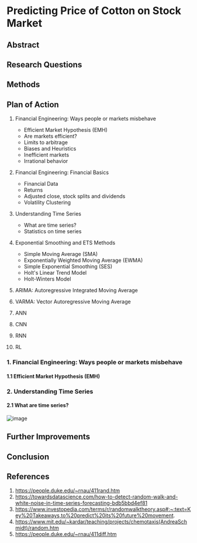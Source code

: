 # Predicting Price of Cotton on Stock Market



## Abstract


## Research Questions

## Methods

## Plan of Action
1. Financial Engineering: Ways people or markets misbehave

    - Efficient Market Hypothesis (EMH)
    - Are markets efficient?
    - Limits to arbitrage
    - Biases and Heuristics
    - Inefficient markets
    - Irrational behavior

2. Financial Engineering: Financial Basics

    - Financial Data
    - Returns
    - Adjusted close, stock splits and dividends
    - Volatility Clustering


3. Understanding Time Series

    - What are time series?
    - Statistics on time series

4. Exponential Smoothing and ETS Methods

    - Simple Moving Average (SMA)
    - Exponentially Weighted Moving Average (EWMA)
    - Simple Exponential Smoothing (SES)
    - Holt's Linear Trend Model
    - Holt-Winters Model

5. ARIMA: Autoregressive Integrated Moving Average 

6. VARMA: Vector Autoregressive Moving Average

7. ANN

8. CNN

9. RNN

10. RL


### 1. Financial Engineering: Ways people or markets misbehave

#### 1.1 Efficient Market Hypothesis (EMH)


### 2. Understanding Time Series

#### 2.1 What are time series?





![image](https://user-images.githubusercontent.com/59663734/167879610-5d6285bc-cf74-41e3-99e1-8db24d809dfc.png)





## Further Improvements

## Conclusion

## References
1. https://people.duke.edu/~rnau/411rand.htm
2. https://towardsdatascience.com/how-to-detect-random-walk-and-white-noise-in-time-series-forecasting-bdb5bbd4ef81
3. https://www.investopedia.com/terms/r/randomwalktheory.asp#:~:text=Key%20Takeaways,to%20predict%20its%20future%20movement.
4. https://www.mit.edu/~kardar/teaching/projects/chemotaxis(AndreaSchmidt)/random.htm
5. https://people.duke.edu/~rnau/411diff.htm
